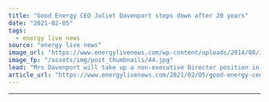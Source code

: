 ```yaml
---
title: "Good Energy CEO Juliet Davenport steps down after 20 years"
date: "2021-02-05"
tags: 
  - energy live news
source: "energy live news"
image_url: "https://www.energylivenews.com/wp-content/uploads/2014/08/Juliet-Davenport-speaking-at-EL2012-Image-Sheena-Bose-and-ELN-575.jpg"
image_fp: "/assets/img/post_thumbnails/44.jpg"
lead: "Mrs Davenport will take up a non-executive Director position in the company "
article_url: "https://www.energylivenews.com/2021/02/05/good-energy-ceo-juliet-davenport-steps-down-after-20-years/"
---
```


---
